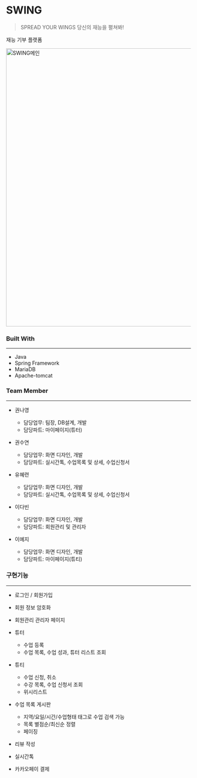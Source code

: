 # SWING

> SPREAD YOUR WINGS 당신의 재능을 펼쳐봐!

재능 기부 플랫폼

<img width="758" alt="SWING메인" src="https://user-images.githubusercontent.com/79051126/111083681-1325f800-8552-11eb-9b4c-694480b55210.png">

### Built With

------

* Java
* Spring Framework
* MariaDB
* Apache-tomcat

### Team Member

------

* 권나영
  * 담당업무: 팀장, DB설계, 개발
  * 담당파트: 마이페이지(튜터)

* 권수연
  * 담당업무: 화면 디자인, 개발
  * 담당파트: 실시간톡, 수업목록 및 상세, 수업신청서
* 유혜련
  * 담당업무: 화면 디자인, 개발
  * 담당파트: 실시간톡, 수업목록 및 상세, 수업신청서 

* 이다빈
  * 담당업무: 화면 디자인, 개발
  * 담당파트: 회원관리 및 관리자
* 이예지
  * 담당업무: 화면 디자인, 개발
  * 담당파트: 마이페이지(튜티) 

### 구현기능

------

* 로그인 / 회원가입

* 회원 정보 암호화

* 회원관리 관리자 페이지

* 튜터

  - 수업 등록
  - 수업 목록, 수업 성과, 튜터 리스트 조회

* 튜티

  - 수업 신청, 취소
  - 수강 목록, 수업 신청서 조회
  - 위시리스트

* 수업 목록 게시판

  * 지역/요일/시간/수업형태 태그로 수업 검색 가능
  * 목록 별점순/최신순 정렬
  * 페이징

* 리뷰 작성

* 실시간톡

* 카카오페이 결제

  

  
